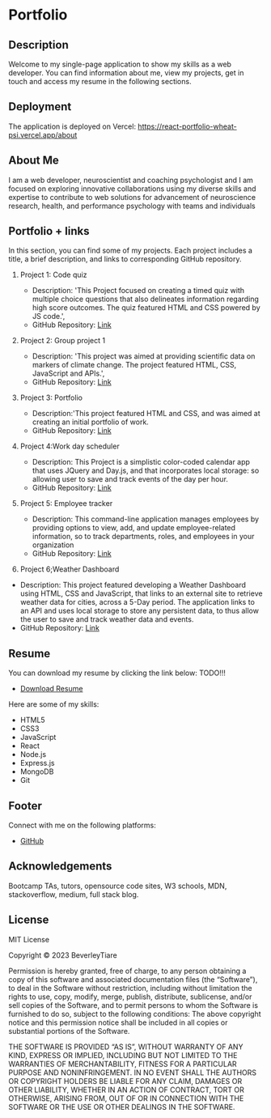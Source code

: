 # Portfolio

## Description
Welcome to my single-page application to show my skills as a web developer. 
You can find information about me, view my projects, get in touch and access my resume in the following sections.

## Deployment 
The application is deployed on Vercel: https://react-portfolio-wheat-psi.vercel.app/about

## About Me
I am a web developer, neuroscientist and coaching psychologist and I am focused on exploring innovative collaborations using my diverse skills and expertise to contribute to web solutions for advancement of neuroscience research, health, and performance psychology with teams and individuals
 

## Portfolio + links

In this section, you can find some of my projects. Each project includes a title, a brief description, and links to corresponding GitHub repository.

1.  Project 1: Code quiz
    - Description: 'This Project focused on creating a timed quiz with multiple choice questions that also delineates information regarding high score outcomes. The quiz featured HTML and CSS powered by JS code.',  
    -  GitHub Repository: [Link](https://github.com/BeverleyTiare/challenge-4-quiz)
    
2.  Project 2: Group project 1
    -   Description: 'This project was aimed at providing scientific data on markers of climate change. The project featured HTML, CSS, JavaScript and APIs.',
    -   GitHub Repository: [Link](https://github.com/HelmOar/project-1-group-1)
     
3.  Project 3: Portfolio
    -   Description:'This project featured HTML and CSS, and was aimed at creating an initial portfolio of work.
    -   GitHub Repository: [Link](https://github.com/BeverleyTiare/Challenge-2-Portfolio)
    
4.  Project 4:Work day scheduler
    -   Description: This Project is a simplistic color-coded calendar app that uses JQuery and Day.js, and that incorporates local storage: so allowing user to save and track events of the day per hour.
    -   GitHub Repository: [Link](https://github.com/BeverleyTiare/challenge-5-work-day-scheduler)
    
5.  Project 5: Employee tracker
    -   Description: This command-line application manages employees by providing options to view, add, and update employee-related information, so to track departments, roles, and employees in your organization
    -   GitHub Repository: [Link](https://github.com/BeverleyTiare/Challenge-Employee-Tracker)
    
6. Project 6;Weather Dashboard
-   Description: This project featured developing a Weather Dashboard using HTML, CSS and JavaScript, that links to an external site to retrieve weather data for cities, across a 5-Day period. The application links to an API and uses local storage to store any persistent data, to thus allow the user to save and track weather data and events.
-   GitHub Repository: [Link](https://github.com/BeverleyTiare/challenge-6-weather)



## Resume

You can download my resume by clicking the link below: TODO!!!

-   [Download Resume](https://.../path/to/resume.pdf)

Here are some of my skills:

-   HTML5
-   CSS3
-   JavaScript
-   React
-   Node.js
-   Express.js
-   MongoDB
-   Git

## Footer

Connect with me on the following platforms:

-   [GitHub](https://github.com/BeverleyTiare)

## Acknowledgements
Bootcamp TAs, tutors, opensource code sites, W3 schools, MDN, stackoverflow, medium, full stack blog.

## License
MIT License

Copyright © 2023 BeverleyTiare

Permission is hereby granted, free of charge, to any person obtaining a copy of this software and associated documentation files (the “Software”), to deal in the Software without restriction, including without limitation the rights to use, copy, modify, merge, publish, distribute, sublicense, and/or sell copies of the Software, and to permit persons to whom the Software is furnished to do so, subject to the following conditions: The above copyright notice and this permission notice shall be included in all copies or substantial portions of the Software.

THE SOFTWARE IS PROVIDED “AS IS”, WITHOUT WARRANTY OF ANY KIND, EXPRESS OR IMPLIED, INCLUDING BUT NOT LIMITED TO THE WARRANTIES OF MERCHANTABILITY, FITNESS FOR A PARTICULAR PURPOSE AND NONINFRINGEMENT. IN NO EVENT SHALL THE AUTHORS OR COPYRIGHT HOLDERS BE LIABLE FOR ANY CLAIM, DAMAGES OR OTHER LIABILITY, WHETHER IN AN ACTION OF CONTRACT, TORT OR OTHERWISE, ARISING FROM, OUT OF OR IN CONNECTION WITH THE SOFTWARE OR THE USE OR OTHER DEALINGS IN THE SOFTWARE.